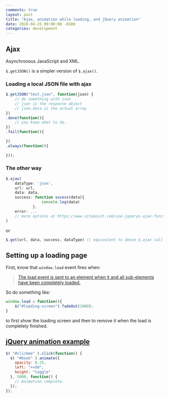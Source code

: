 ```yaml
---
comments: true
layout: post
title: "Ajax, animation while loading, and jQuery animation"
date: 2018-04-25 09:00:00 -0100
categories: development
---
```

## Ajax
Asynchronous JavaScript and XML.

`$.getJSON()` is a simpler version of `$.ajax()`.

### Loading a local JSON file with ajax
```javascript
$.getJSON("test.json", function(json) {
    // do something with json
    // json is the response object
    // json.data is the actual array
})
.done(function(){
    // you know what to do. 
})
.fail(function(){
    
})
.always(function(){
    
}));
```

### The other way
```javascript
$.ajax(
    dataType: 'json',
    url: url,
    data: data,
    success: function sucess(data){
                console.log(data)
            }, 
    error: ...
    // more options at https://www.sitepoint.com/use-jquerys-ajax-function/
)
```

or 

```javascript
$.get(url, data, success, dataType) // equivalent to above $.ajax call
```

## Setting up a loading page 
First, know that `window.load` event fires when:
> [The load event is sent to an element when it and all sub-elements have been completely loaded.](https://api.jquery.com/load-event/)

So do something like:
```javascript
window.load = function(){
    $("#loading-screen").fadeOut(1000);
}
```
to first show the loading screen and then to remove it when the load is completely finished. 

## [jQuery animation example](http://api.jquery.com/animate/)
```javascript
$( "#clickme" ).click(function() {
  $( "#book" ).animate({
    opacity: 0.25,
    left: "+=50",
    height: "toggle"
  }, 5000, function() {
    // Animation complete.
  });
});
```